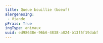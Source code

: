 ```yaml
---
title: Queue bouillie (boeuf)
alergenesIng:
 - Viande
pFrais: True
ingType: animaux
uuid: ed98638e-96b6-4838-a824-b13f5f19dabf
---
```

